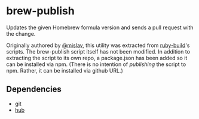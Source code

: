 # brew-publish
Updates the given Homebrew formula version and sends a pull request with the
change.

Originally authored by [@mislav][mislav], this utility was extracted from
[ruby-build][]'s scripts. The brew-publish script itself has not been modified.
In addition to extracting the script to its own repo, a package.json has been
added so it can be installed via npm. (There is no intention of *publishing*
the script to npm. Rather, it can be installed via github URL.)

## Dependencies

- git
- [hub][]

[ruby-build]: https://github.com/rbenv/ruby-build
[mislav]: https://github.com/mislav
[hub]: https://github.com/github/hub
